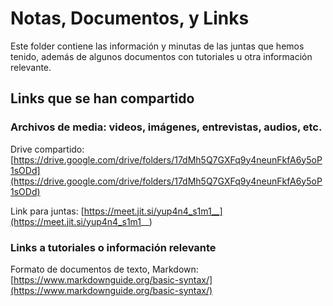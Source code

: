 # Notas, Documentos, y Links

Este folder contiene las información y minutas de las juntas que hemos tenido, además de algunos documentos con tutoriales u otra información relevante.

## Links que se han compartido

### Archivos de media: videos, imágenes, entrevistas, audios, etc.

Drive compartido: [https://drive.google.com/drive/folders/17dMh5Q7GXFq9y4neunFkfA6y5oP1sODd](https://drive.google.com/drive/folders/17dMh5Q7GXFq9y4neunFkfA6y5oP1sODd)  

Link para juntas: [https://meet.jit.si/yup4n4_s1m1__](https://meet.jit.si/yup4n4_s1m1__)

### Links a tutoriales o información relevante

Formato de documentos de texto, Markdown: [https://www.markdownguide.org/basic-syntax/](https://www.markdownguide.org/basic-syntax/)  
